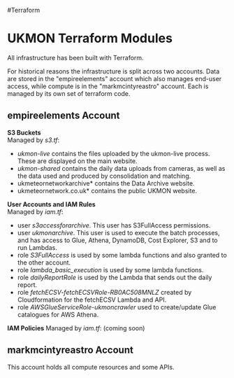#Terraform 

UKMON Terraform Modules
=======================
All infrastructure has been built with Terraform. 

For historical reasons the infrastructure is split across two accounts. Data are stored in the "empireelements" account which also manages end-user access, while compute is in the "markmcintyreastro" account. Each is managed by its own set of terraform code. 

empireelements Account
----------------------

**S3 Buckets**  
Managed by *s3.tf*:
* *ukmon-live* contains the files uploaded by the ukmon-live process. These are displayed on the main website. 
* *ukmon-shared* contains the daily data uploads from cameras, as well as the data used and produced by consolidation and matching.  
* ukmeteornetworkarchive* contains the Data Archive website.  
* ukmeteornetwork.co.uk* contains the public UKMON website.   

**User Accounts and IAM Rules**  
Managed by *iam.tf*:
* user *s3accessforarchive*. This user has S3FullAccess permissions. 
* user *ukmonarchive*. This user is used to execute the batch processes, and has access to Glue, Athena, DynamoDB, Cost Explorer, S3 and to run Lambdas. 
* role *S3FullAccess* is used by some lambda functions and also granted to the other account. 
* role *lambda_basic_execution* is used by some lambda functions.
* role *dailyReportRole* is used by the Lambda that sends out the daily report. 
* role *fetchECSV-fetchECSVRole-RB0AC508MNLZ* created by Cloudformation for the fetchECSV Lambda and API.
* role *AWSGlueServiceRole-ukmoncrawler* used to create/update Glue catalogues for AWS Athena. 

**IAM Policies**
Managed by *iam.tf*:
(coming soon)

markmcintyreastro Account
-------------------------
This account holds all compute resources and some APIs. 

